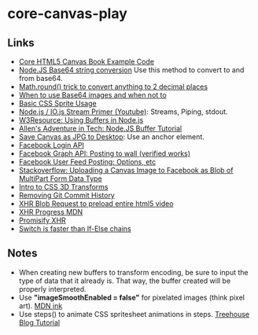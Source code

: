 # core-canvas-play

## Links
- [Core HTML5 Canvas Book Example Code](https://github.com/corehtml5canvas/code/blob/master/ch04/example-4.1/example.js)
- [Node.JS Base64 string conversion](http://stackoverflow.com/questions/23097928/node-js-btoa-is-not-defined-error) Use this method to convert to and from base64.
- [Math.round() trick to convert anything to 2 decimal places](http://stackoverflow.com/questions/11832914/round-to-at-most-2-decimal-places-in-javascript)
- [When to use Base64 images and when not to](http://davidbcalhoun.com/2011/when-to-base64-encode-images-and-when-not-to/)
- [Basic CSS Sprite Usage](https://www.nczonline.net/blog/2010/07/06/data-uris-make-css-sprites-obsolete/)
- [Node.js / IO.js Stream Primer (Youtube)](https://www.youtube.com/watch?v=yOSNQZm3Trw): Streams, Piping, stdout.
- [W3Resource: Using Buffers in Node.js](http://www.w3resource.com/node.js/nodejs-buffer.php)
- [Allen's Adventure in Tech: Node.JS Buffer Tutorial](https://allenkim67.github.io/2016/05/17/nodejs-buffer-tutorial.html)
- [Save Canvas as JPG to Desktop](http://stackoverflow.com/questions/17397319/save-canvas-as-jpg-to-desktop): Use an anchor element.
- [Facebook Login API](https://developers.facebook.com/docs/facebook-login/web)
- [Facebook Graph API: Posting to wall (verified works)](https://developers.facebook.com/docs/javascript/reference/FB.api)
- [Facebook User Feed Posting: Options, etc](https://developers.facebook.com/docs/graph-api/reference/v2.8/user/feed)
- [Stackoverflow: Uploading a Canvas Image to Facebook as Blob of MultiPart Form Data Type](http://stackoverflow.com/questions/35845623/uploading-a-canvas-image-to-facebook-as-blob-of-multipart-form-data-type)
- [Intro to CSS 3D Transforms](https://desandro.github.io/3dtransforms/)
- [Removing Git Commit History](http://stackoverflow.com/questions/13716658/how-to-delete-all-commit-history-in-github)
- [XHR Blob Request to preload entire html5 video](http://dinbror.dk/blog/how-to-preload-entire-html5-video-before-play-solved/)
- [XHR Progress MDN](https://developer.mozilla.org/en-US/docs/Web/API/XMLHttpRequest/Using_XMLHttpRequest)
- [Promisify XHR](http://stackoverflow.com/questions/30008114/how-do-i-promisify-native-xhr)
- [Switch is faster than If-Else chains](http://stackoverflow.com/questions/767821/is-else-if-faster-than-switch-case)

## Notes
- When creating new buffers to transform encoding, be sure to input the type of data that it already is. That way, the buffer created will be properly interpreted.
- Use **"imageSmoothEnabled = false"** for pixelated images (think pixel art). [MDN ink](https://developer.mozilla.org/en-US/docs/Web/API/CanvasRenderingContext2D/imageSmoothingEnabled)
- Use steps() to animate CSS spritesheet animations in steps. [Treehouse Blog Tutorial](http://blog.teamtreehouse.com/css-sprite-sheet-animations-steps)
